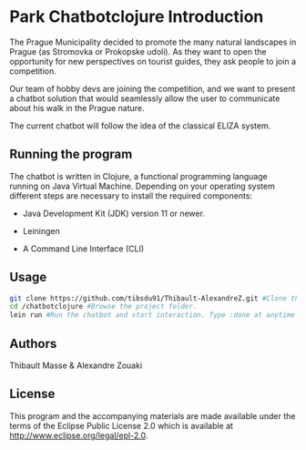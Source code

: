 # Park Chatbotclojure Introduction

The Prague Municipality decided to promote the many natural landscapes in Prague (as
Stromovka or Prokopske udoli). As they want to open the opportunity for new perspectives on
tourist guides, they ask people to join a competition.

Our team of hobby devs are joining the competition, and we want to present a chatbot solution that would seamlessly allow the user to communicate about his walk in the Prague nature.

The current chatbot will follow the idea of the classical ELIZA system.

## Running the program

The chatbot is written in Clojure, a functional programming language running on Java Virtual Machine. Depending on your operating system different steps are necessary to install the required components:

* Java Development Kit (JDK) version 11 or newer.

* Leiningen

* A Command Line Interface (CLI)

## Usage

```sh
git clone https://github.com/tibsdu91/Thibault-AlexandreZ.git #Clone the github repository, request your Gituhub credentials.
cd /chatbotclojure #Browse the project folder.
lein run #Run the chatbot and start interaction. Type :done at anytime to quit the app.
```

## Authors

Thibault Masse & Alexandre Zouaki

## License


This program and the accompanying materials are made available under the
terms of the Eclipse Public License 2.0 which is available at
http://www.eclipse.org/legal/epl-2.0.
